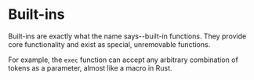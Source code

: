 # Built-ins

Built-ins are exactly what the name says--built-in functions.
They provide core functionality and exist as special, unremovable functions.

For example, the `exec` function can accept any arbitrary combination of tokens as a parameter, almost like a macro in Rust.
